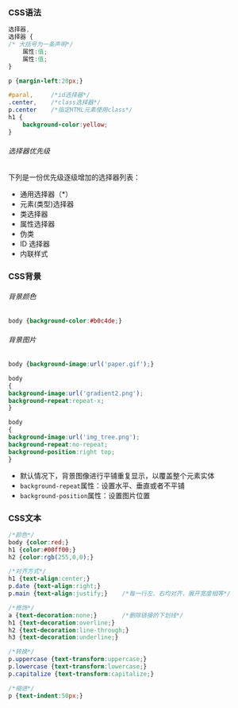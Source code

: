 
### CSS语法
```css
选择器,
选择器 {
/* 大括号为一条声明*/
    属性:值;
    属性:值;
}
```
```css
p {margin-left:20px;}

#paral,     /*id选择器*/
.center,    /*class选择器*/
p.center    /*指定HTML元素使用class*/    
h1 {
    background-color:yellow;
}
```
###### 选择器优先级
下列是一份优先级逐级增加的选择器列表：
- 通用选择器（*）
- 元素(类型)选择器
- 类选择器
- 属性选择器
- 伪类
- ID 选择器
- 内联样式



### CSS背景
###### 背景颜色
```css
body {background-color:#b0c4de;}
```
###### 背景图片
```css
body {background-image:url('paper.gif');}

body
{
background-image:url('gradient2.png');
background-repeat:repeat-x;
}

body
{
background-image:url('img_tree.png');
background-repeat:no-repeat;
background-position:right top;
}
```
- 默认情况下，背景图像进行平铺重复显示，以覆盖整个元素实体
- `background-repeat`属性：设置水平、垂直或者不平铺
- `background-position`属性：设置图片位置




### CSS文本
```css
/*颜色*/
body {color:red;}
h1 {color:#00ff00;}
h2 {color:rgb(255,0,0);}

/*对齐方式*/
h1 {text-align:center;}
p.date {text-align:right;}
p.main {text-align:justify;}    /*每一行左、右均对齐，展开宽度相等*/

/*修饰*/
a {text-decoration:none;}       /*删除链接的下划线*/
h1 {text-decoration:overline;}
h2 {text-decoration:line-through;}
h3 {text-decoration:underline;}

/*转换*/
p.uppercase {text-transform:uppercase;}
p.lowercase {text-transform:lowercase;}
p.capitalize {text-transform:capitalize;}

/*缩进*/
p {text-indent:50px;}
```
